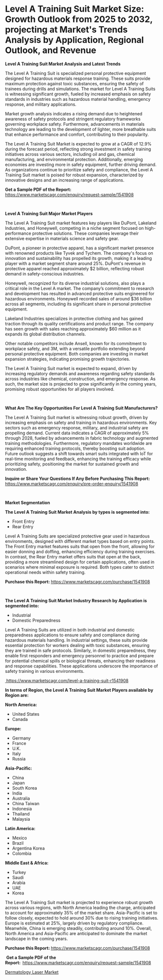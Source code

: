 <p><h1>Level A Training Suit Market Size: Growth Outlook from 2025 to 2032, projecting at Market's Trends Analysis by Application, Regional Outlook, and Revenue</h1></p><p><strong>Level A Training Suit Market Analysis and Latest Trends</strong></p>
<p><p>The Level A Training Suit is specialized personal protective equipment designed for hazardous materials response training. These suits provide maximum protection against toxic substances, ensuring the safety of trainees during drills and simulations. The market for Level A Training Suits is witnessing significant growth, fueled by increased emphasis on safety standards in industries such as hazardous material handling, emergency response, and military applications.</p><p>Market growth analysis indicates a rising demand due to heightened awareness of safety protocols and stringent regulatory frameworks governing workplace safety. Furthermore, advancements in materials technology are leading to the development of lighter, more breathable suits that enhance performance and comfort, contributing to their popularity.</p><p>The Level A Training Suit Market is expected to grow at a CAGR of 12.9% during the forecast period, reflecting strong investment in safety training initiatives across various sectors, including oil and gas, chemical manufacturing, and environmental protection. Additionally, emerging economies are investing more in safety equipment, further driving demand. As organizations continue to prioritize safety and compliance, the Level A Training Suit market is poised for robust expansion, characterized by innovative designs and an increasing range of applications.</p></p>
<p><strong>Get a Sample PDF of the Report:&nbsp;</strong> <a href="https://www.marketscagr.com/enquiry/request-sample/1541908?utm_campaign=2465&utm_medium=2&utm_source=Github&utm_content=ia&utm_term=04032025&utm_id=level-a-training-suit">https://www.marketscagr.com/enquiry/request-sample/1541908</a></p>
<p>&nbsp;</p>
<p><strong>Level A Training Suit Major Market Players</strong></p>
<p><p>The Level A Training Suit market features key players like DuPont, Lakeland Industries, and Honeywell, competing in a niche segment focused on high-performance protective solutions. These companies leverage their extensive expertise in materials science and safety gear.</p><p>DuPont, a pioneer in protective apparel, has a significant market presence with renowned products like Tyvek and Tychem. The company's focus on innovation and sustainability has propelled its growth, making it a leading player with a market segment share around 25%. DuPont's revenue in protective apparel reached approximately $2 billion, reflecting robust demand in safety-conscious industries.</p><p>Honeywell, recognized for its diverse industrial solutions, also plays a critical role in the Level A market. The company’s commitment to research and development has resulted in advanced protective suits engineered for hazardous environments. Honeywell recorded sales of around $36 billion across all segments, including its significant share in personal protective equipment.</p><p>Lakeland Industries specializes in protective clothing and has gained traction through its quality certifications and product range. The company has seen growth with sales reaching approximately $60 million as it expands its global distribution channels.</p><p>Other notable competitors include Ansell, known for its commitment to workplace safety, and 3M, with a versatile portfolio extending beyond personal protective equipment. Both companies are investing in market expansion strategies, indicating promising growth trajectories.</p><p>The Level A Training Suit market is expected to expand, driven by increasing regulatory demands and awareness regarding safety standards across industries like chemical, construction, and emergency response. As such, the market size is projected to grow significantly in the coming years, promising robust opportunities for all players involved.</p></p>
<p>&nbsp;</p>
<p><strong>What Are The Key Opportunities For Level A Training Suit Manufacturers?</strong></p>
<p><p>The Level A Training Suit market is witnessing robust growth, driven by increasing emphasis on safety and training in hazardous environments. Key sectors such as emergency response, military, and industrial safety are propelling demand. Current data indicates a CAGR of approximately 5% through 2028, fueled by advancements in fabric technology and augmented training methodologies. Furthermore, regulatory mandates worldwide are requiring enhanced training protocols, thereby boosting suit adoption. Future outlook suggests a shift towards smart suits integrated with IoT for real-time monitoring and feedback, enhancing the training efficacy while prioritizing safety, positioning the market for sustained growth and innovation.</p></p>
<p><strong>Inquire or Share Your Questions If Any Before Purchasing This Report:</strong> <a href="https://www.marketscagr.com/enquiry/pre-order-enquiry/1541908?utm_campaign=2465&utm_medium=2&utm_source=Github&utm_content=ia&utm_term=04032025&utm_id=level-a-training-suit">https://www.marketscagr.com/enquiry/pre-order-enquiry/1541908</a></p>
<p>&nbsp;</p>
<p><strong>Market Segmentation</strong></p>
<p><strong>The Level A Training Suit Market Analysis by types is segmented into:</strong></p>
<p><ul><li>Front Entry</li><li>Rear Entry</li></ul></p>
<p><p>Level A Training Suits are specialized protective gear used in hazardous environments, designed with different market types based on entry points. The Front Entry market features suits that open from the front, allowing for easier donning and doffing, enhancing efficiency during training exercises. In contrast, the Rear Entry market offers suits that open at the back, providing a more streamlined design for certain applications, often used in scenarios where minimal exposure is required. Both types cater to distinct operational needs within safety training.</p></p>
<p><strong>Purchase this Report:&nbsp;</strong><a href="https://www.marketscagr.com/purchase/1541908?utm_campaign=2465&utm_medium=2&utm_source=Github&utm_content=ia&utm_term=04032025&utm_id=level-a-training-suit">https://www.marketscagr.com/purchase/1541908</a></p>
<p>&nbsp;</p>
<p><strong>The Level A Training Suit Market Industry Research by Application is segmented into:</strong></p>
<p><ul><li>Industrial</li><li>Domestic Preparedness</li></ul></p>
<p><p>Level A Training Suits are utilized in both industrial and domestic preparedness applications to ensure safety and compliance during hazardous materials handling. In industrial settings, these suits provide essential protection for workers dealing with toxic substances, ensuring they are trained in safe protocols. Similarly, in domestic preparedness, they enable first responders and emergency personnel to practice and prepare for potential chemical spills or biological threats, enhancing their readiness and response capabilities. These applications underscore the importance of safety training in various environments.</p></p>
<p><a href="https://www.marketscagr.com/level-a-training-suit-r1541908?utm_campaign=2465&utm_medium=2&utm_source=Github&utm_content=ia&utm_term=04032025&utm_id=level-a-training-suit">&nbsp;https://www.marketscagr.com/level-a-training-suit-r1541908</a></p>
<p><strong>In terms of Region, the Level A Training Suit Market Players available by Region are:</strong></p>
<p>
    <p> <strong> North America: </strong>
        <ul>
            <li>United States</li>
            <li>Canada</li>
        </ul>
        </p> 
    <p> <strong> Europe: </strong>
        <ul>
            <li>Germany</li>
            <li>France</li>
            <li>U.K.</li>
            <li>Italy</li>
            <li>Russia</li>
        </ul>
        </p> 
    <p> <strong> Asia-Pacific: </strong>
        <ul>
            <li>China</li>
            <li>Japan</li>
            <li>South Korea</li>
            <li>India</li>
            <li>Australia</li>
            <li>China Taiwan</li>
            <li>Indonesia</li>
            <li>Thailand</li>
            <li>Malaysia</li>
        </ul>
        </p> 
    <p> <strong> Latin America: </strong>
        <ul>
            <li>Mexico</li>
            <li>Brazil</li>
            <li>Argentina Korea</li>
            <li>Colombia</li>
        </ul>
        </p> 
    <p> <strong> Middle East & Africa: </strong>
        <ul>
            <li>Turkey</li>
            <li>Saudi</li>
            <li>Arabia</li>
            <li>UAE</li>
            <li>Korea</li>
        </ul>
    </p>
    </p>
<p><p>The Level A Training Suit market is projected to experience robust growth across various regions, with North America leading the charge, anticipated to account for approximately 35% of the market share. Asia-Pacific is set to follow closely, expected to hold around 30% due to rising training initiatives. Europe is estimated at 25%, largely driven by regulatory compliance. Meanwhile, China is emerging steadily, contributing around 10%. Overall, North America and Asia-Pacific are anticipated to dominate the market landscape in the coming years.</p></p>
<p><strong>Purchase this Report: </strong><a href="https://www.marketscagr.com/purchase/1541908?utm_campaign=2465&utm_medium=2&utm_source=Github&utm_content=ia&utm_term=04032025&utm_id=level-a-training-suit">https://www.marketscagr.com/purchase/1541908</a></p>
<p>&nbsp;<strong>Get a Sample PDF of the Report:&nbsp;&nbsp;</strong><a href="https://www.marketscagr.com/enquiry/request-sample/1541908?utm_campaign=2465&utm_medium=2&utm_source=Github&utm_content=ia&utm_term=04032025&utm_id=level-a-training-suit">https://www.marketscagr.com/enquiry/request-sample/1541908</a></p>
<p><strong></strong></p>
<p><p><a href="https://github.com/sherikacas30/Market-Research-Report-List-1/blob/main/dermatology-laser-market.md?utm_campaign=2465&utm_medium=2&utm_source=Github&utm_content=ia&utm_term=04032025&utm_id=level-a-training-suit">Dermatology Laser Market</a></p></p>